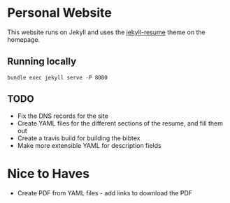 # Personal Website

This website runs on Jekyll and uses the [jekyll-resume](https://github.com/mattcouchman/jekyll-resume) theme on the homepage.

## Running locally

`bundle exec jekyll serve -P 8000`

## TODO

- Fix the DNS records for the site
- Create YAML files for the different sections of the resume, and fill them out
- Create a travis build for building the bibtex
- Make more extensible YAML for description fields

# Nice to Haves

- Create PDF from YAML files - add links to download the PDF

